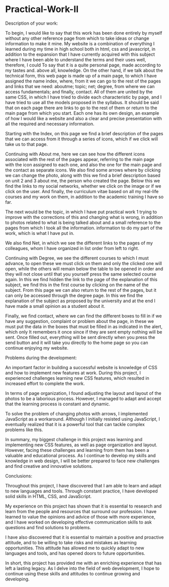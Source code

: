 # Practical-Work-II
Description of your work:

To begin, I would like to say that this work has been done entirely by myself without any other reference page from which to take ideas or change information to make it mine. My website is a combination of everything I learned during my time in high school both in html, css and javascript, in addition to the expansion that I have currently acquired with this subject where I have been able to understand the terms and their uses well, therefore, I could To say that it is a quite personal page, made according to my tastes and. above all, knowledge.
On the other hand, if we talk about the technical form, this web page is made up of a main page, to which I have assigned the name index, where, from it we can go to the rest of the pages and links that we need: aboutme; topic; net; degree, from where we can access fundamentals; and finally, contact. All of them are united by the same CSS, in which I have tried to divide each characteristic by page, and I have tried to use all the models proposed in the syllabus. It should be said that on each page there are links to go to the rest of them or return to the main page from which you start. Each one has its own design, an example of how I would like a website and also a clear and precise presentation with all the required and necessary information.

Starting with the Index, on this page we find a brief description of the pages that we can access from it through a series of icons, which if we click will take us to that page.

Continuing with About me, here we can see how the different icons associated with the rest of the pages appear, referring to the main page with the icon assigned to each one, and also the one for the main page and the contact as separate icons. We also find some arrows where by clicking we can change the photo, along with this we find a brief description based on unit 2 and 3 about me, the person who created the page. Below this we find the links to my social networks, whether we click on the image or if we click on the user. And finally, the curriculum vitae based on all my real-life courses and my work on them, in addition to the academic training I have so far.

The next would be the topic, in which I have put practical work 1 trying to improve with the corrections of this and changing what is wrong, in addition to photos related to what is being talked about and a small reference to the pages from which I took all the information. information to do my part of the work, which is what I have put in.

We also find Net, in which we see the different links to the pages of my colleagues, whom I have organized in list order from left to right.

Continuing with Degree, we see the different courses to which I must advance, to open these we must click on them and only the clicked one will open, while the others will remain below the table to be opened in order and they will not close until that you yourself press the same selected course again. In this we find hidden the link to the page of the explanation of this subject, we find this in the first course by clicking on the name of the subject. From this page we can also return to the rest of the pages, but it can only be accessed through the degree page. In this we find the explanation of the subject as proposed by the university and at the end I have made a small opinion as a student about it.

Finally, we find contact, where we can find the different boxes to fill in if we have any suggestion, complaint or problem about the page, in these we must put the data in the boxes that must be filled in as indicated in the alert, which only It remembers it once since if they are sent empty nothing will be sent. Once filled out, everything will be sent directly when you press the send button and it will take you directly to the home page so you can continue enjoying my website.

Problems during the development:

An important factor in building a successful website is knowledge of CSS and how to implement new features at work. During this project, I experienced challenges learning new CSS features, which resulted in increased effort to complete the work.

In terms of page organization, I found adjusting the layout and layout of the photos to be a laborious process. However, I managed to adapt and accept that the learning process is constant and dynamic.

To solve the problem of changing photos with arrows, I implemented JavaScript as a workaround. Although I initially resisted using JavaScript, I eventually realized that it is a powerful tool that can tackle complex problems like this.

In summary, my biggest challenge in this project was learning and implementing new CSS features, as well as page organization and layout. However, facing these challenges and learning from them has been a valuable and educational process. As I continue to develop my skills and knowledge in web design, I will be better prepared to face new challenges and find creative and innovative solutions.

Conclusions:

Throughout this project, I have discovered that I am able to learn and adapt to new languages ​​and tools. Through constant practice, I have developed solid skills in HTML, CSS, and JavaScript.

My experience on this project has shown that it is essential to research and learn from the people and resources that surround our profession. I have learned to value the opinions and advice of those with more experience, and I have worked on developing effective communication skills to ask questions and find solutions to problems.

I have also discovered that it is essential to maintain a positive and proactive attitude, and to be willing to take risks and mistakes as learning opportunities. This attitude has allowed me to quickly adapt to new languages ​​and tools, and has opened doors to future opportunities.

In short, this project has provided me with an enriching experience that has left a lasting legacy. As I delve into the field of web development, I hope to continue using these skills and attitudes to continue growing and developing.